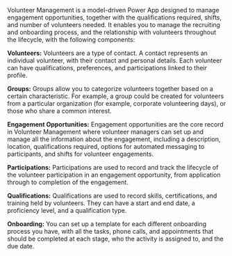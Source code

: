 Volunteer Management is a model-driven Power App designed to manage engagement opportunities, together with the qualifications required, shifts, and number of volunteers needed. It enables you to manage the recruiting and onboarding process, and the relationship with volunteers throughout the lifecycle, with the following components:

**Volunteers:** Volunteers are a type of contact. A contact represents an individual volunteer, with their contact and personal details. Each volunteer can have qualifications, preferences, and participations linked to their profile.

**Groups:** Groups allow you to categorize volunteers together based on a certain characteristic. For example, a group could be created for volunteers from a particular organization (for example, corporate volunteering days), or those who share a common interest.

**Engagement Opportunities:** Engagement opportunities are the core record in Volunteer Management where volunteer managers can set up and manage all the information about the engagement, including a description, location, qualifications required, options for automated messaging to participants, and shifts for volunteer engagements.

**Participations:** Participations are used to record and track the lifecycle of the volunteer participation in an engagement opportunity, from application through to completion of the engagement.

**Qualifications:** Qualifications are used to record skills, certifications, and training held by volunteers. They can have a start and end date, a proficiency level, and a qualification type.

**Onboarding:** You can set up a template for each different onboarding process you have, with all the tasks, phone calls, and appointments that should be completed at each stage, who the activity is assigned to, and the due date.
